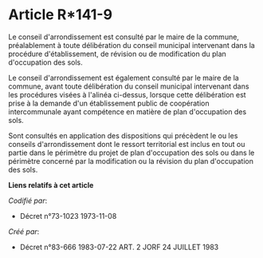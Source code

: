 # Article R*141-9

Le conseil d'arrondissement est consulté par le maire de la commune, préalablement à toute délibération du conseil municipal
intervenant dans la procédure d'établissement, de révision ou de modification du plan d'occupation des sols.

Le conseil d'arrondissement est également consulté par le maire de la commune, avant toute délibération du conseil municipal
intervenant dans les procédures visées à l'alinéa ci-dessus, lorsque cette délibération est prise à la demande d'un
établissement public de coopération intercommunale ayant compétence en matière de plan d'occupation des sols.

Sont consultés en application des dispositions qui précèdent le ou les conseils d'arrondissement dont le ressort territorial
est inclus en tout ou partie dans le périmètre du projet de plan d'occupation des sols ou dans le périmètre concerné par la
modification ou la révision du plan d'occupation des sols.

**Liens relatifs à cet article**

_Codifié par_:

  - Décret n°73-1023 1973-11-08

_Créé par_:

  - Décret n°83-666 1983-07-22 ART. 2 JORF 24 JUILLET 1983
